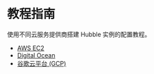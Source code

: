 # 教程指南

使用不同云服务提供商搭建 Hubble 实例的配置教程。

- [AWS EC2](https://warpcast.notion.site/Set-up-Hubble-on-EC2-Public-23b4e81d8f604ca9bf8b68f4bb086042)
- [Digital Ocean](https://warpcast.notion.site/Set-up-Hubble-on-DigitalOcean-Public-e38173c487874c91828665e73eac94c1)
- [谷歌云平台 (GCP)](tutorials/gcp.md)
